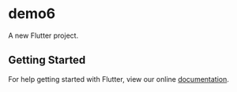 # demo6

A new Flutter project.

## Getting Started

For help getting started with Flutter, view our online
[documentation](https://flutter.io/).
